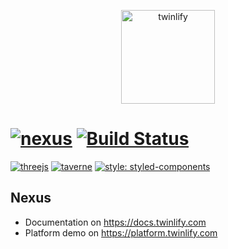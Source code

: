 <p align="center">
  <a href="https://www.twinlify.com">
    <img width="150" alt="twinlify" src="https://static.twinlify.com/logos/logo.svg"/>
  </a>
</p>

# [![nexus](https://img.shields.io/npm/v/@twinlify/nexus?color=%23111&label=%40twinlify%2Fnexus)](https://www.npmjs.com/package/@twinlify/nexus) [![Build Status](https://travis-ci.com/twinlify/nexus.svg?token=hPRrdV3zU7BQPGkhdtkq&branch=master)](https://travis-ci.com/twinlify/nexus)

[![threejs](https://img.shields.io/badge/threejs-r125-111.svg)](https://github.com/mrdoob/three.js)
[![taverne](https://img.shields.io/npm/v/taverne?label=taverne&colorB=111)](https://github.com/uralys/taverne)
[![style: styled-components](https://img.shields.io/badge/-%F0%9F%92%85%20styled--components-orange.svg?colorB=111)](https://github.com/styled-components/styled-components)

## Nexus

- Documentation on <https://docs.twinlify.com>
- Platform demo on <https://platform.twinlify.com>
